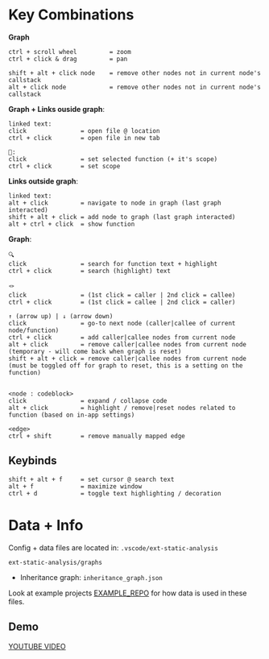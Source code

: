 # Key Combinations

**Graph**
```
ctrl + scroll wheel 		= zoom
ctrl + click & drag 		= pan

shift + alt + click node 	= remove other nodes not in current node's callstack
alt + click node			= remove other nodes not in current node's callstack
```

**Graph + Links ouside graph**:
```
linked text:
click 				= open file @ location
ctrl + click 		= open file in new tab

🔗:
click 				= set selected function (+ it's scope)
ctrl + click 		= set scope
```

**Links outside graph**:
```
linked text:
alt + click			= navigate to node in graph (last graph interacted)
shift + alt + click	= add node to graph (last graph interacted)
alt + ctrl + click	= show function
```

**Graph**:
```
🔍
click				= search for function text + highlight
ctrl + click		= search (highlight) text

🪢
click 				= (1st click = caller | 2nd click = callee)
ctrl + click		= (1st click = callee | 2nd click = caller)

↑ (arrow up) | ↓ (arrow down)
click 				= go-to next node (caller|callee of current node/function)
ctrl + click		= add caller|callee nodes from current node
alt + click			= remove caller|callee nodes from current node  (temporary - will come back when graph is reset)
shift + alt + click	= remove caller|callee nodes from current node  (must be toggled off for graph to reset, this is a setting on the function)


<node : codeblock>
click 				= expand / collapse code
alt + click			= highlight / remove|reset nodes related to function (based on in-app settings)

<edge>
ctrl + shift		= remove manually mapped edge
```


## Keybinds
```
shift + alt + f 	= set cursor @ search text
alt + f 			= maximize window
ctrl + d			= toggle text highlighting / decoration	
```

# Data + Info

Config + data files are located in:
`.vscode/ext-static-analysis`

`ext-static-analysis/graphs`
- Inheritance graph: `inheritance_graph.json`

Look at example projects [EXAMPLE_REPO](https://google.com) for how data is used in these files.


## Demo

[YOUTUBE VIDEO]()

